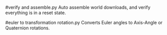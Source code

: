 #verify and assemble.py
Auto assemble world downloads, and verify everything is in a reset state.

#euler to transformation rotation.py
Converts Euler angles to Axis-Angle or Quaternion rotations.